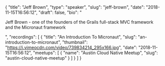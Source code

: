 {
  "title": "Jeff Brown",
  "type": "speaker",
  "slug": "jeff-brown",
  "date": "2018-11-15T16:56:12",
  "draft": false,
  "bio": "<p>Jeff Brown - one of the founders of the Grails full-stack MVC framework and the Micronaut framework</p>",
  "recordings": [
    {
      "title": "An Introduction To Micronaut",
      "slug": "an-introduction-to-micronaut",
      "thumbnail": "https://i.vimeocdn.com/video/739834214_295x166.jpg",
      "date": "2018-11-15T16:56:12",
      "meetups": [
        {
          "name": "Austin Cloud Native Meetup",
          "slug": "austin-cloud-native-meetup"
        }
      ]
    }
  ]
}